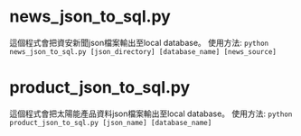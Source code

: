 # news_json_to_sql.py 
   這個程式會把資安新聞json檔案輸出至local database。 
   使用方法: 
   ```python news_json_to_sql.py [json_directory] [database_name] [news_source]```  
# product_json_to_sql.py 
   這個程式會把太陽能產品資料json檔案輸出至local database。 
   使用方法: 
   ```python product_json_to_sql.py [json_name] [database_name]``` 
   
